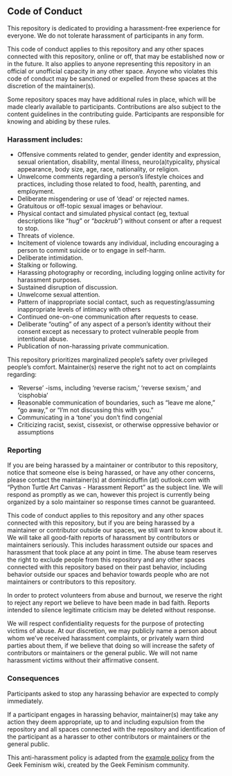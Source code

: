 ## Code of Conduct

This repository is dedicated to providing a harassment-free experience for everyone. We do not tolerate harassment of participants in any form.

This code of conduct applies to this repository and any other spaces connected with this repository, online or off, that may be established now or in the future. It also applies to anyone representing this repository in an official or unofficial capacity in any other space. Anyone who violates this code of conduct may be sanctioned or expelled from these spaces at the discretion of the maintainer(s).

Some repository spaces may have additional rules in place, which will be made clearly available to participants. Contributions are also subject to the content guidelines in the contributing guide. Participants are responsible for knowing and abiding by these rules.

### Harassment includes:

- Offensive comments related to gender, gender identity and expression, sexual orientation, disability, mental illness, neuro(a)typicality, physical appearance, body size, age, race, nationality, or religion.
- Unwelcome comments regarding a person’s lifestyle choices and practices, including those related to food, health, parenting, and employment.
- Deliberate misgendering or use of ‘dead’ or rejected names.
- Gratuitous or off-topic sexual images or behaviour.
- Physical contact and simulated physical contact (eg, textual descriptions like “*hug*” or “*backrub*”) without consent or after a request to stop.
- Threats of violence.
- Incitement of violence towards any individual, including encouraging a person to commit suicide or to engage in self-harm.
- Deliberate intimidation.
- Stalking or following.
- Harassing photography or recording, including logging online activity for harassment purposes.
- Sustained disruption of discussion.
- Unwelcome sexual attention.
- Pattern of inappropriate social contact, such as requesting/assuming inappropriate levels of intimacy with others
- Continued one-on-one communication after requests to cease.
- Deliberate “outing” of any aspect of a person’s identity without their consent except as necessary to protect vulnerable people from intentional abuse.
- Publication of non-harassing private communication.

This repository prioritizes marginalized people’s safety over privileged people’s comfort. Maintainer(s) reserve the right not to act on complaints regarding:

- ‘Reverse’ -isms, including ‘reverse racism,’ ‘reverse sexism,’ and ‘cisphobia’
- Reasonable communication of boundaries, such as “leave me alone,” “go away,” or “I’m not discussing this with you.”
- Communicating in a ‘tone’ you don’t find congenial
- Criticizing racist, sexist, cissexist, or otherwise oppressive behavior or assumptions

### Reporting
If you are being harassed by a maintainer or contributor to this repository, notice that someone else is being harassed, or have any other concerns, please contact the maintainer(s) at dominicduffin (at) outlook.com with “Python Turtle Art Canvas - Harassment Report” as the subject line. We will respond as promptly as we can, however this project is currently being organized by a solo maintainer so response times cannot be guaranteed.

This code of conduct applies to this repository and any other spaces connected with this repository, but if you are being harassed by a maintainer or contributor outside our spaces, we still want to know about it. We will take all good-faith reports of harassment by contributors or maintainers seriously. This includes harassment outside our spaces and harassment that took place at any point in time. The abuse team reserves the right to exclude people from this repository and any other spaces connected with this repository based on their past behavior, including behavior outside our spaces and behavior towards people who are not maintainers or contributors to this repository.

In order to protect volunteers from abuse and burnout, we reserve the right to reject any report we believe to have been made in bad faith. Reports intended to silence legitimate criticism may be deleted without response.

We will respect confidentiality requests for the purpose of protecting victims of abuse. At our discretion, we may publicly name a person about whom we’ve received harassment complaints, or privately warn third parties about them, if we believe that doing so will increase the safety of contributors or maintainers or the general public. We will not name harassment victims without their affirmative consent.

### Consequences
Participants asked to stop any harassing behavior are expected to comply immediately.

If a participant engages in harassing behavior, maintainer(s) may take any action they deem appropriate, up to and including expulsion from the repository and all spaces connected with the repository and identification of the participant as a harasser to other contributors or maintainers or the general public.

This anti-harassment policy is adapted from the [example policy](https://geekfeminism.wikia.org/wiki/Community_anti-harassment) from the Geek Feminism wiki, created by the Geek Feminism community.
